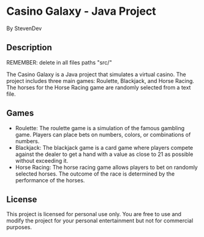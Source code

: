 <html>
<head>

</head>
<body>
  <h1>Casino Galaxy - Java Project</h1>
  <p>By StevenDev</p>
  <h2>Description</h2>
  <p>REMEMBER: delete in all files paths "src/"</p>
  <p>The Casino Galaxy is a Java project that simulates a virtual casino. The project includes three main games: Roulette, Blackjack, and Horse Racing. The horses for the Horse Racing game are randomly selected from a text file.</p>
  <h2>Games</h2>
  <ul>
    <li>Roulette: The roulette game is a simulation of the famous gambling game. Players can place bets on numbers, colors, or combinations of numbers.</li>
    <li>Blackjack: The blackjack game is a card game where players compete against the dealer to get a hand with a value as close to 21 as possible without exceeding it.</li>
    <li>Horse Racing: The horse racing game allows players to bet on randomly selected horses. The outcome of the race is determined by the performance of the horses.</li>
  </ul>
  <h2>License</h2>
  <p>This project is licensed for personal use only. You are free to use and modify the project for your personal entertainment but not for commercial purposes.</p>
</body>
</html>
